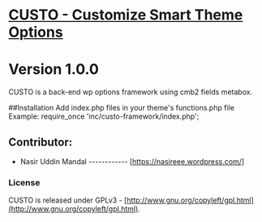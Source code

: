 # [CUSTO - Customize Smart Theme Options](http://aquagraphite.com/2011/09/slightly-modded-options-framework/)
# Version 1.0.0

CUSTO is a back-end wp options framework using cmb2 fields metabox.


##Installation
Add index.php files in your theme's functions.php file
Example: require_once 'inc/custo-framework/index.php';


## Contributor: 
* Nasir Uddin Mandal ------------ [https://nasireee.wordpress.com/]


### License

CUSTO is released under GPLv3 - [http://www.gnu.org/copyleft/gpl.html](http://www.gnu.org/copyleft/gpl.html).